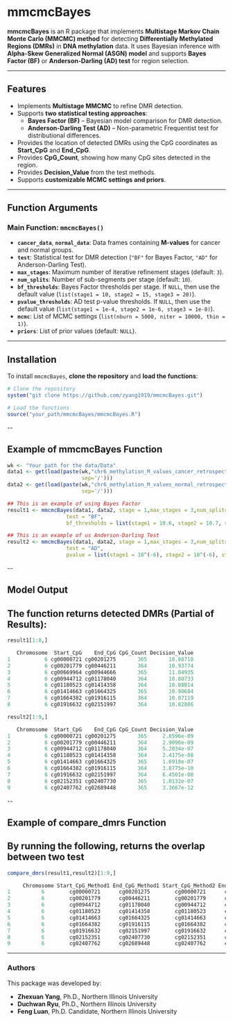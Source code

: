 # mmcmcBayes

**mmcmcBayes** is an R package that implements **Multistage Markov Chain Monte Carlo (MMCMC) method** for detecting **Differentially Methylated Regions (DMRs)** 
in **DNA methylation** data. It uses Bayesian inference with **Alpha-Skew Generalized Normal (ASGN) model** and supports **Bayes Factor (BF)** or **Anderson-Darling (AD) test** for region selection.

---

## Features
- Implements **Multistage MMCMC** to refine DMR detection.
- Supports **two statistical testing approaches**:
  - **Bayes Factor (BF)** – Bayesian model comparison for DMR detection.
  - **Anderson-Darling Test (AD)** – Non-parametric Frequentist test for distributional differences.
- Provides the location of detected DMRs using the CpG coordinates as **Start_CpG** and **End_CpG**.
- Provides **CpG_Count**, showing how many CpG sites detected in the region.
- Provides **Decision_Value** from the test methods. 
- Supports **customizable MCMC settings and priors**.

---

## Function Arguments

### **Main Function: `mmcmcBayes()`**
- **`cancer_data`**, **`normal_data`**: Data frames containing **M-values** for cancer and normal groups.
- **`test`**: Statistical test for DMR detection (`"BF"` for Bayes Factor, `"AD"` for Anderson-Darling Test).
- **`max_stages`**: Maximum number of iterative refinement stages (default: `3`).
- **`num_splits`**: Number of sub-segments per stage (default: `10`).
- **`bf_thresholds`**: Bayes Factor thresholds per stage. If `NULL`, then use the default value (`list(stage1 = 10, stage2 = 15, stage3 = 20)`).
- **`pvalue_thresholds`**: AD test p-value thresholds. If `NULL`, then use the default value (`list(stage1 = 1e-4, stage2 = 1e-6, stage3 = 1e-8)`).
- **`mcmc`**: List of MCMC settings (`list(nburn = 5000, niter = 10000, thin = 1)`).
- **`priors`**: List of prior values (default: `NULL`).

---

## Installation
To install `mmcmcBayes`, **clone the repository** and **load the functions**:

```r
# Clone the repository
system("git clone https://github.com/zyang1919/mmcmcBayes.git")

# Load the functions
source("your_path/mmcmcBayes/mmcmcBayes.R")
```

--

## Example of mmcmcBayes Function
```r
wk <- "Your path for the data/Data"
data1 <- get(load(paste(wk,"chr6_methylation_M_values_cancer_retrospective.RData", 
                        sep='/')))
data2 <- get(load(paste(wk,"chr6_methylation_M_values_normal_retrospective.RData", 
                        sep='/')))

## This is an example of using Bayes Factor
result1 <- mmcmcBayes(data1, data2, stage = 1,max_stages = 3,num_splits = 10,
                   test = "BF",
                   bf_thresholds = list(stage1 = 10.6, stage2 = 10.7, stage3 = 10.8))

## This is an example of us Anderson-Darling Test
result2 <- mmcmcBayes(data1, data2, stage = 1,max_stages = 3,num_splits = 10,
                   test = "AD",
                   pvalue = list(stage1 = 10^(-6), stage2 = 10^(-6), stage3 = 10^(-6)))
```

--

## Model Output
## The function returns detected DMRs (Partial of Results):
```r
result1[1:8,]

   Chromosome  Start_CpG    End_CpG CpG_Count Decision_Value
1           6 cg00000721 cg00201275       365       10.88718
2           6 cg00201779 cg00446211       364       10.93774
3           6 cg00669964 cg00944666       365       11.04935
4           6 cg00944712 cg01178040       364       10.80733
5           6 cg01180523 cg01414358       364       10.88814
6           6 cg01414663 cg01664325       365       10.90684
7           6 cg01664382 cg01916115       364       10.87119
8           6 cg01916632 cg02151997       364       10.82806

result2[1:9,]

   Chromosome  Start_CpG    End_CpG CpG_Count Decision_Value
1           6 cg00000721 cg00201275       365     2.8596e-09
2           6 cg00201779 cg00446211       364     2.9090e-09
3           6 cg00944712 cg01178040       364     5.2034e-07
4           6 cg01180523 cg01414358       364     2.4175e-08
5           6 cg01414663 cg01664325       365     1.6910e-07
6           6 cg01664382 cg01916115       364     3.8775e-10
7           6 cg01916632 cg02151997       364     6.4501e-08
8           6 cg02152351 cg02407730       365     1.0132e-07
9           6 cg02407762 cg02689448       365     3.3667e-12
```

--

## Example of compare_dmrs Function
## By running the following, returns the overlap between two test
```r
compare_dmrs(result1,result2)[1:9,]

     Chromosome Start_CpG_Method1 End_CpG_Method1 Start_CpG_Method2 End_CpG_Method2 Overlap_Percentage
1          6        cg00000721      cg00201275        cg00000721      cg00201275             100
2          6        cg00201779      cg00446211        cg00201779      cg00446211             100
3          6        cg00944712      cg01178040        cg00944712      cg01178040             100
4          6        cg01180523      cg01414358        cg01180523      cg01414358             100
5          6        cg01414663      cg01664325        cg01414663      cg01664325             100
6          6        cg01664382      cg01916115        cg01664382      cg01916115             100
7          6        cg01916632      cg02151997        cg01916632      cg02151997             100
8          6        cg02152351      cg02407730        cg02152351      cg02407730             100
9          6        cg02407762      cg02689448        cg02407762      cg02689448             100
```

---

### **Authors**
This package was developed by:

- **Zhexuan Yang**, Ph.D., Northern Illinois University   
- **Duchwan Ryu**, Ph.D., Northern Illinois University  
- **Feng Luan**, Ph.D. Candidate, Northern Illinois University

